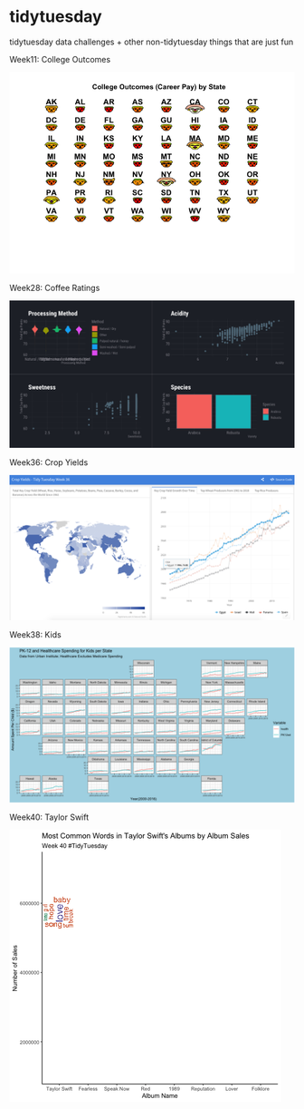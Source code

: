 # tidytuesday

tidytuesday data challenges + other non-tidytuesday things that are just fun

Week11: College Outcomes

![Week11](/week11/CollegeOutcomes.png?raw=true "Week11")

Week28: Coffee Ratings

![Week28](/week28/coffee.png?raw=true "Optional Title")

Week36: Crop Yields

![Week36](/week36/CropYields.png?raw=true "Optional Title")

Week38: Kids

![Week38](/week38/kids.png?raw=true "Optional Title")


Week40: Taylor Swift


![Week40](/week40/taylorswift.gif?raw=true "Optional Title")
